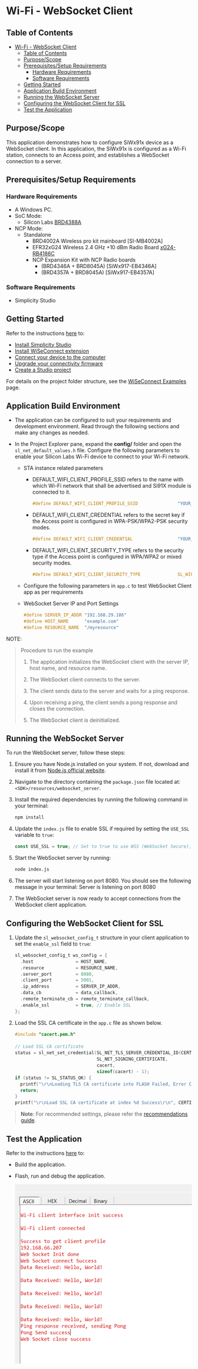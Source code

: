 # Wi-Fi - WebSocket Client

## Table of Contents

- [Wi-Fi - WebSocket Client](#wi-fi---websocket-client)
  - [Table of Contents](#table-of-contents)
  - [Purpose/Scope](#purposescope)
  - [Prerequisites/Setup Requirements](#prerequisitessetup-requirements)
    - [Hardware Requirements](#hardware-requirements)
    - [Software Requirements](#software-requirements)
  - [Getting Started](#getting-started)
  - [Application Build Environment](#application-build-environment)
  - [Running the WebSocket Server](#running-the-websocket-server)
  - [Configuring the WebSocket Client for SSL](#configuring-the-websocket-client-for-ssl)
  - [Test the Application](#test-the-application)

## Purpose/Scope

This application demonstrates how to configure SiWx91x device as a WebSocket client. In this application, the SiWx91x is configured as a Wi-Fi station, connects to an Access point, and establishes a WebSocket connection to a server.

## Prerequisites/Setup Requirements

### Hardware Requirements

- A Windows PC.
- SoC Mode:
  - Silicon Labs [BRD4388A](https://www.silabs.com/)
- NCP Mode:
  - Standalone
    - BRD4002A Wireless pro kit mainboard [SI-MB4002A]
    - EFR32xG24 Wireless 2.4 GHz +10 dBm Radio Board [xG24-RB4186C](https://www.silabs.com/development-tools/wireless/xg24-rb4186c-efr32xg24-wireless-gecko-radio-board?tab=overview)
    - NCP Expansion Kit with NCP Radio boards
      - (BRD4346A + BRD8045A) [SiWx917-EB4346A]
      - (BRD4357A + BRD8045A) [SiWx917-EB4357A]

### Software Requirements

- Simplicity Studio

## Getting Started

Refer to the instructions [here](https://docs.silabs.com/wiseconnect/latest/wiseconnect-getting-started/) to:

- [Install Simplicity Studio](https://docs.silabs.com/wiseconnect/latest/wiseconnect-developers-guide-developing-for-silabs-hosts/#install-simplicity-studio)
- [Install WiSeConnect extension](https://docs.silabs.com/wiseconnect/latest/wiseconnect-developers-guide-developing-for-silabs-hosts/#install-the-wi-se-connect-extension)
- [Connect your device to the computer](https://docs.silabs.com/wiseconnect/latest/wiseconnect-developers-guide-developing-for-silabs-hosts/#connect-si-wx91x-to-computer)
- [Upgrade your connectivity firmware ](https://docs.silabs.com/wiseconnect/latest/wiseconnect-developers-guide-developing-for-silabs-hosts/#update-si-wx91x-connectivity-firmware)
- [Create a Studio project ](https://docs.silabs.com/wiseconnect/latest/wiseconnect-developers-guide-developing-for-silabs-hosts/#create-a-project)

For details on the project folder structure, see the [WiSeConnect Examples](https://docs.silabs.com/wiseconnect/latest/wiseconnect-examples/#example-folder-structure) page.

## Application Build Environment

- The application can be configured to suit your requirements and development environment. Read through the following sections and make any changes as needed.
- In the Project Explorer pane, expand the **config/** folder and open the ``sl_net_default_values.h`` file. Configure the following parameters to enable your Silicon Labs Wi-Fi device to connect to your Wi-Fi network.

  - STA instance related parameters

    - DEFAULT_WIFI_CLIENT_PROFILE_SSID refers to the name with which Wi-Fi network that shall be advertised and Si91X module is connected to it.

      ```c
      #define DEFAULT_WIFI_CLIENT_PROFILE_SSID               "YOUR_AP_SSID"      
      ```

    - DEFAULT_WIFI_CLIENT_CREDENTIAL refers to the secret key if the Access point is configured in WPA-PSK/WPA2-PSK security modes.

      ```c
      #define DEFAULT_WIFI_CLIENT_CREDENTIAL                 "YOUR_AP_PASSPHRASE" 
      ```

    - DEFAULT_WIFI_CLIENT_SECURITY_TYPE refers to the security type if the Access point is configured in WPA/WPA2 or mixed security modes.

      ```c
      #define DEFAULT_WIFI_CLIENT_SECURITY_TYPE              SL_WIFI_WPA2 
      ```

  - Configure the following parameters in ``app.c`` to test WebSocket Client app as per requirements

  - WebSocket Server IP and Port Settings

    ```c
    #define SERVER_IP_ADDR "192.168.29.186"
    #define HOST_NAME      "example.com"
    #define RESOURCE_NAME  "/myresource"
    ```

NOTE:
> Procedure to run the example
> 1. The application initializes the WebSocket client with the server IP, host name, and resource name.
>
> 2. The WebSocket client connects to the server.
>
> 3. The client sends data to the server and waits for a ping response.
>
> 4. Upon receiving a ping, the client sends a pong response and closes the connection.
>
> 5. The WebSocket client is deinitialized.

## Running the WebSocket Server

To run the WebSocket server, follow these steps:

1. Ensure you have Node.js installed on your system. If not, download and install it from [Node.js official website](https://nodejs.org/).

2. Navigate to the directory containing the `package.json` file located at: `<SDK>/resources/websocket_server`.

3. Install the required dependencies by running the following command in your terminal:

   ```sh
   npm install
   ```
4. Update the `index.js` file to enable SSL if required by setting the `USE_SSL` variable to `true`:

   ```javascript
   const USE_SSL = true; // Set to true to use WSS (WebSocket Secure), false to use WS (WebSocket)
   ```

5. Start the WebSocket server by running:

   ```sh
   node index.js
   ```

6. The server will start listening on port 8080. You should see the following message in your terminal: Server is listening on port 8080

7. The WebSocket server is now ready to accept connections from the WebSocket client application.

## Configuring the WebSocket Client for SSL

1. Update the `sl_websocket_config_t` structure in your client application to set the `enable_ssl` field to `true`:

   ```c
   sl_websocket_config_t ws_config = {
     .host                = HOST_NAME,
     .resource            = RESOURCE_NAME,
     .server_port         = 8080,
     .client_port         = 5001,
     .ip_address          = SERVER_IP_ADDR,
     .data_cb             = data_callback,
     .remote_terminate_cb = remote_terminate_callback,
     .enable_ssl          = true, // Enable SSL
   };
   ```

2. Load the SSL CA certificate in the `app.c` file as shown below.

   ```c
   #include "cacert.pem.h"
   
   // Load SSL CA certificate
   status = sl_net_set_credential(SL_NET_TLS_SERVER_CREDENTIAL_ID(CERTIFICATE_INDEX),
                                  SL_NET_SIGNING_CERTIFICATE,
                                  cacert,
                                  sizeof(cacert) - 1);
   if (status != SL_STATUS_OK) {
     printf("\r\nLoading TLS CA certificate into FLASH Failed, Error Code : 0x%lX\r\n", status);
     return;
   }
   printf("\r\nLoad SSL CA certificate at index %d Success\r\n", CERTIFICATE_INDEX);
   ```

> **Note**: For recommended settings, please refer the [recommendations guide](https://docs.silabs.com/wiseconnect/latest/wiseconnect-developers-guide-prog-recommended-settings/).

## Test the Application

Refer to the instructions [here](https://docs.silabs.com/wiseconnect/latest/wiseconnect-getting-started/) to:

- Build the application.
- Flash, run and debug the application.

   ![Application prints](resources/readme/output_soc.png)
